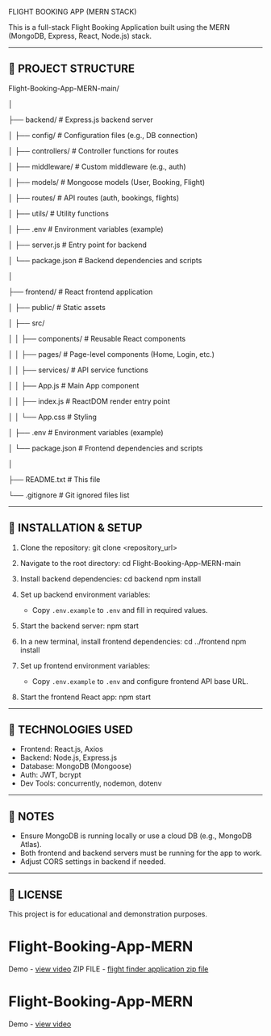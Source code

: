 FLIGHT BOOKING APP (MERN STACK)


This is a full-stack Flight Booking Application built using the MERN (MongoDB, Express, React, Node.js) stack.

--------------------------------------------------------------------------------
📁 PROJECT STRUCTURE
--------------------------------------------------------------------------------

Flight-Booking-App-MERN-main/

│

├── backend/  # Express.js backend server

│   ├── config/                   # Configuration files (e.g., DB connection)

│   ├── controllers/              # Controller functions for routes

│   ├── middleware/               # Custom middleware (e.g., auth)

│   ├── models/                   # Mongoose models (User, Booking, Flight)

│   ├── routes/                   # API routes (auth, bookings, flights)

│   ├── utils/                    # Utility functions

│   ├── .env                      # Environment variables (example)

│   ├── server.js                 # Entry point for backend

│   └── package.json              # Backend dependencies and scripts

│

├── frontend/                     # React frontend application

│   ├── public/                   # Static assets

│   ├── src/

│   │   ├── components/           # Reusable React components

│   │   ├── pages/                # Page-level components (Home, Login, etc.)

│   │   ├── services/             # API service functions

│   │   ├── App.js                # Main App component

│   │   ├── index.js              # ReactDOM render entry point

│   │   └── App.css               # Styling

│   ├── .env                      # Environment variables (example)

│   └── package.json              # Frontend dependencies and scripts

│

├── README.txt                    # This file

└── .gitignore                    # Git ignored files list

--------------------------------------------------------------------------------
🚀 INSTALLATION & SETUP
--------------------------------------------------------------------------------

1. Clone the repository:
   git clone <repository_url>

2. Navigate to the root directory:
   cd Flight-Booking-App-MERN-main

3. Install backend dependencies:
   cd backend
   npm install

4. Set up backend environment variables:
   - Copy `.env.example` to `.env` and fill in required values.

5. Start the backend server:
   npm start

6. In a new terminal, install frontend dependencies:
   cd ../frontend
   npm install

7. Set up frontend environment variables:
   - Copy `.env.example` to `.env` and configure frontend API base URL.

8. Start the frontend React app:
   npm start

--------------------------------------------------------------------------------
🔧 TECHNOLOGIES USED
--------------------------------------------------------------------------------

- Frontend: React.js, Axios
- Backend: Node.js, Express.js
- Database: MongoDB (Mongoose)
- Auth: JWT, bcrypt
- Dev Tools: concurrently, nodemon, dotenv

--------------------------------------------------------------------------------
📌 NOTES
--------------------------------------------------------------------------------

- Ensure MongoDB is running locally or use a cloud DB (e.g., MongoDB Atlas).
- Both frontend and backend servers must be running for the app to work.
- Adjust CORS settings in backend if needed.

--------------------------------------------------------------------------------
📄 LICENSE
--------------------------------------------------------------------------------

This project is for educational and demonstration purposes.

# Flight-Booking-App-MERN
Demo - <a href="https://drive.google.com/file/d/1KtB_z6NDyo39xOchg242X2H3NaMgAKUE/view?usp=drive_link">view video</a>
ZIP FILE - <a href="https://drive.google.com/file/d/1WgVXGioYtnBC2-Kn9d6JfR1ONsgpPoZx/view?usp=drive_link">flight finder application zip file<a>
# Flight-Booking-App-MERN
Demo - <a href="https://drive.google.com/file/d/1Q0XwKtAz7EkaKNJv3_gbo6mZE9nfuBTK/view?usp=drive_link">view video</a>

